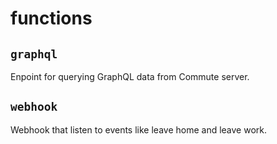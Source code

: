 # functions

## `graphql`

Enpoint for querying GraphQL data from Commute server.

## `webhook`

Webhook that listen to events like leave home and leave work.
